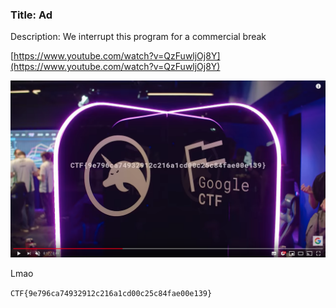 ### Title: Ad

Description: We interrupt this program for a commercial break

[https://www.youtube.com/watch?v=QzFuwljOj8Y](https://www.youtube.com/watch?v=QzFuwljOj8Y)

![Youtube screenshot](images/youtube_flag.png)

Lmao

`CTF{9e796ca74932912c216a1cd00c25c84fae00e139}`